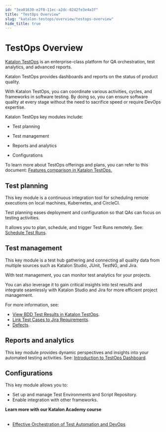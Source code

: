 ```yaml
---
id: "3ea01630-e2f0-11ec-a2dc-0242fe3e4a3f"
title: "TestOps Overview"
slug: "katalon-testops/overview/testops-overview"
hide_title: true
---
```


# <a id="id" class="anchor_top_offset"/><a id="ariaid-title1" class="anchor_top_offset"/>TestOps Overview

<p xmlns="http://www.w3.org/1999/xhtml" className="p"><a className="xref j-external-link" href="https://testops.katalon.io/home" target="_blank">Katalon TestOps</a> is an enterprise-class platform for QA orchestration, test analytics, and advanced reports.</p> 
<p xmlns="http://www.w3.org/1999/xhtml" className="p">Katalon TestOps provides dashboards and reports on the status of product quality.</p> 
<p xmlns="http://www.w3.org/1999/xhtml" className="p">With Katalon TestOps, you can coordinate various activities, cycles, and frameworks in software testing. By doing so, you can ensure software quality at every stage without the need to sacrifice speed or require DevOps expertise.</p> 
<div xmlns="http://www.w3.org/1999/xhtml" className="p">Katalon TestOps key modules include:<ul className="ul"><li className="li"><p className="p">Test planning</p></li><li className="li"><p className="p">Test management</p></li><li className="li"><p className="p">Reports and analytics</p></li><li className="li"><p className="p">Configurations</p></li></ul></div>
<p xmlns="http://www.w3.org/1999/xhtml" className="p">To learn more about TestOps offerings and plans, you can refer to this document: <a className="xref" href="/docs/products-and-licenses/katalon-testops-subscriptions/pricing-and-feature-comparisons">Features comparison in <span className="ph">Katalon TestOps</span>.</a></p> 
    

## <a id="id_1" class="anchor_top_offset"/>Test planning

    
      
<p xmlns="http://www.w3.org/1999/xhtml" className="p">This key module is a continuous integration tool for scheduling   remote executions on local machines, Kubernetes, and CircleCI.</p> 
      
<p xmlns="http://www.w3.org/1999/xhtml" className="p">Test planning eases deployment and configuration so that QAs can   focus on testing activities.</p> 
      
<p xmlns="http://www.w3.org/1999/xhtml" className="p">It allows you to plan, schedule, and trigger Test Runs remotely.   See: <a className="xref" href="/docs/katalon-testops/test-planning/schedules/schedule-test-runs">Schedule     Test Runs</a>.</p> 
    
  
    

## <a id="id_2" class="anchor_top_offset"/>Test management

    
      
<p xmlns="http://www.w3.org/1999/xhtml" className="p">This key module is a test hub gathering and connecting all   quality data from multiple sources such as Katalon Studio, JUnit,   TestNG, and Jira.</p> 
      
<p xmlns="http://www.w3.org/1999/xhtml" className="p">With test management, you can monitor test analytics for your   projects.</p> 
      
<p xmlns="http://www.w3.org/1999/xhtml" className="p">You can also leverage it to gain critical insights into test   results and integrate seamlessly with Katalon Studio and Jira for   more efficient project management.</p> 
      
<p xmlns="http://www.w3.org/1999/xhtml" className="p">For more information, see:</p> 
      
<ul xmlns="http://www.w3.org/1999/xhtml" className="ul">   <li className="li">     <a className="xref" href="/docs/katalon-testops/test-management/view-bdd-test-results">View       BDD Test Results in Katalon TestOps</a>.</li>   <li className="li">     <a className="xref" href="/docs/katalon-testops/test-management/link-test-cases-to-jira-requirements">Link       Test Cases to Jira Requirements</a>.</li>   <li className="li">     <a className="xref" href="/docs/katalon-testops/test-management/link-test-runs-to-jira-defects">Defects</a>.</li> </ul> 
    
  
    

## <a id="id_3" class="anchor_top_offset"/>Reports and analytics

    
      
<p xmlns="http://www.w3.org/1999/xhtml" className="p">This key module provides dynamic perspectives and insights into   your automated testing activities. See: <a className="xref" href="/docs/katalon-testops/reporting/view-testops-dashboard/testops-dashboard-overview">Introduction     to TestOps Dashboard</a>.</p> 
    
  

## <a id="id_4" class="anchor_top_offset"/>Configurations

<p xmlns="http://www.w3.org/1999/xhtml" className="p">This key module allows you to:</p> 
<ul xmlns="http://www.w3.org/1999/xhtml" className="ul"><li className="li">Set up and manage Test Environments and Script Repository. </li><li className="li">Enable integration with other frameworks.<p className="p" /></li></ul> 
<nav xmlns="http://www.w3.org/1999/xhtml" role="navigation" className="related-links"><div className="linklist"><strong>Learn more with our Katalon Academy course</strong><br /><br /><ul className="linklist"><li className="linklist"><a className="link" href="#" target="_blank">Effective Orchestration of Test Automation and DevOps</a></li></ul></div></nav> 
